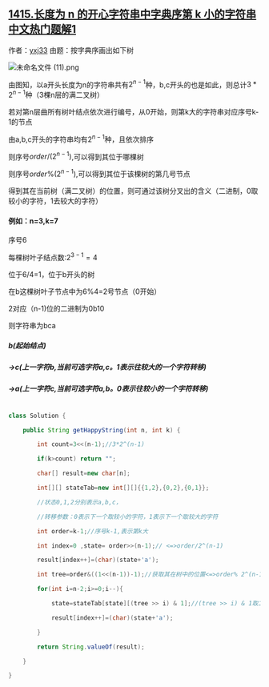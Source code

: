 ## [1415.长度为 n 的开心字符串中字典序第 k 小的字符串 中文热门题解1](https://leetcode.cn/problems/the-k-th-lexicographical-string-of-all-happy-strings-of-length-n/solutions/100000/chang-du-wei-n-de-kai-xin-zi-fu-chuan-zh-yild)

作者：[yxj33](https://leetcode.cn/u/yxj33)
由题：按字典序画出如下树
![未命名文件 (11).png](https://pic.leetcode-cn.com/1612363347-eQoayc-%E6%9C%AA%E5%91%BD%E5%90%8D%E6%96%87%E4%BB%B6%20\(11\).png)
由图知，以a开头长度为n的字符串共有$2^{n-1}$种，b,c开头的也是如此，则总计$3*2^{n-1}$种（3棵n层的满二叉树）
若对第n层曲所有树叶结点依次进行编号，从0开始，则第k大的字符串对应序号k-1的节点
由a,b,c开头的字符串均有$2^{n-1}$种，且依次排序
则序号$order/(2^{n-1})$,可以得到其位于哪棵树
则序号$order$%$(2^{n-1})$,可以得到其位于该棵树的第几号节点
得到其在当前树（满二叉树）的位置，则可通过该树分叉出的含义（二进制，0取较小的字符，1去较大的字符）
#### 例如：n=3,k=7
序号6
每棵树叶子结点数:$2^{3-1}=4$
位于6/4=1，位于b开头的树
在b这棵树叶子节点中为6%4=2号节点（0开始）
2对应（n-1)位的二进制为0b10
则字符串为bca
##### b(起始结点)
##### ->c(上一字符b,当前可选字符a,c。1表示往较大的一个字符转移)
##### ->a(上一字符c,当前可选字符a,b。0表示往较小的一个字符转移)
```java
class Solution {
    public String getHappyString(int n, int k) {
        int count=3<<(n-1);//3*2^(n-1)
        if(k>count) return "";
        char[] result=new char[n];
        int[][] stateTab=new int[][]{{1,2},{0,2},{0,1}};
        //状态0,1,2分别表示a,b,c，
        //转移参数：0表示下一个取较小的字符，1表示下一个取较大的字符
        int order=k-1;//序号k-1,表示第k大
        int index=0 ,state= order>>(n-1);// <=>order/2^(n-1)
        result[index++]=(char)(state+'a');
        int tree=order&((1<<(n-1))-1);//获取其在树中的位置<=>order% 2^(n-1)
        for(int i=n-2;i>=0;i--){
            state=stateTab[state][(tree >> i) & 1];//(tree >> i) & 1取二进制第i位
            result[index++]=(char)(state+'a');
        }
        return String.valueOf(result);
    }
}
```
